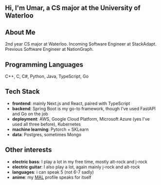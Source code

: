 ## Hi, I'm Umar, a CS major at the University of Waterloo 

## About Me 
2nd year CS major at Waterloo. Incoming Software Engineer at StackAdapt. Previous Software Engineer at NationGraph.

## Programming Languages 
C++, C, C#, Python, Java, TypeScript, Go

## Tech Stack
- **frontend**: mainly Next.js and React, paired with TypeScript
- **backend**: Spring Boot is my go-to framework, though I've used FastAPI and Go on the job 
- **deployment**: AWS, Google Cloud Platform, Microsoft Azure (yes I've used all three before), Kubernetes
- **machine learning**: Pytorch + SKLearn
- **data**: Postgres, sometimes Mongo

## Other interests 
- **electric bass**: I play a lot in my free time, mostly alt-rock and j-rock
- **electric guitar**: I also play a lot, again mainly j-rock and alt-rock
- **languages**: i can speak 5 (not 6-7 sadly) 
- **anime**: my [MAL](https://myanimelist.net/animelist/Why_Naught) profile speaks for itself

